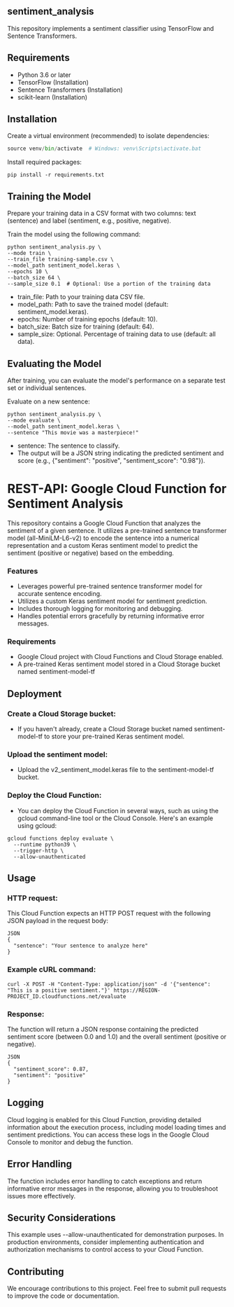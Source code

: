 ## sentiment_analysis

This repository implements a sentiment classifier using TensorFlow and Sentence Transformers.

## Requirements

- Python 3.6 or later
- TensorFlow (Installation)
- Sentence Transformers (Installation)
- scikit-learn (Installation)

## Installation

Create a virtual environment (recommended) to isolate dependencies:


```python -m venv venv
source venv/bin/activate  # Windows: venv\Scripts\activate.bat
```
Install required packages:


```
pip install -r requirements.txt
```
## Training the Model

Prepare your training data in a CSV format with two columns: text (sentence) and label (sentiment, e.g., positive, negative).

Train the model using the following command:


```
python sentiment_analysis.py \
--mode train \
--train_file training-sample.csv \
--model_path sentiment_model.keras \
--epochs 10 \
--batch_size 64 \
--sample_size 0.1  # Optional: Use a portion of the training data
```

- train_file: Path to your training data CSV file.
- model_path: Path to save the trained model (default: sentiment_model.keras).
- epochs: Number of training epochs (default: 10).
- batch_size: Batch size for training (default: 64).
- sample_size: Optional. Percentage of training data to use (default: all data).

## Evaluating the Model

After training, you can evaluate the model's performance on a separate test set or individual sentences.

Evaluate on a new sentence:

```
python sentiment_analysis.py \
--mode evaluate \
--model_path sentiment_model.keras \
--sentence "This movie was a masterpiece!"
```
- sentence: The sentence to classify.
- The output will be a JSON string indicating the predicted sentiment and score (e.g., {"sentiment": "positive", "sentiment_score": "0.98"}).

# REST-API: Google Cloud Function for Sentiment Analysis

This repository contains a Google Cloud Function that analyzes the sentiment of a given sentence. It utilizes a pre-trained sentence transformer model (all-MiniLM-L6-v2) to encode the sentence into a numerical representation and a custom Keras sentiment model to predict the sentiment (positive or negative) based on the embedding.

### Features

- Leverages powerful pre-trained sentence transformer model for accurate sentence encoding.
- Utilizes a custom Keras sentiment model for sentiment prediction.
- Includes thorough logging for monitoring and debugging.
- Handles potential errors gracefully by returning informative error messages.

### Requirements

- Google Cloud project with Cloud Functions and Cloud Storage enabled.
- A pre-trained Keras sentiment model stored in a Cloud Storage bucket named sentiment-model-tf 

## Deployment

### Create a Cloud Storage bucket:
- If you haven't already, create a Cloud Storage bucket named sentiment-model-tf to store your pre-trained Keras sentiment model.

### Upload the sentiment model:
- Upload the v2_sentiment_model.keras file to the sentiment-model-tf bucket.

### Deploy the Cloud Function:
- You can deploy the Cloud Function in several ways, such as using the gcloud command-line tool or the Cloud Console. Here's an example using gcloud:

```
gcloud functions deploy evaluate \
  --runtime python39 \
  --trigger-http \
  --allow-unauthenticated
```
## Usage

### HTTP request:

This Cloud Function expects an HTTP POST request with the following JSON payload in the request body:

```
JSON
{
  "sentence": "Your sentence to analyze here"
}
```

### Example cURL command:

```
curl -X POST -H "Content-Type: application/json" -d '{"sentence": "This is a positive sentiment."}' https://REGION-PROJECT_ID.cloudfunctions.net/evaluate
```


### Response:

The function will return a JSON response containing the predicted sentiment score (between 0.0 and 1.0) and the overall sentiment (positive or negative).

```
JSON
{
  "sentiment_score": 0.87,
  "sentiment": "positive"
}
```

## Logging

Cloud logging is enabled for this Cloud Function, providing detailed information about the execution process, including model loading times and sentiment predictions. You can access these logs in the Google Cloud Console to monitor and debug the function.

## Error Handling

The function includes error handling to catch exceptions and return informative error messages in the response, allowing you to troubleshoot issues more effectively.

## Security Considerations

This example uses --allow-unauthenticated for demonstration purposes. In production environments, consider implementing authentication and authorization mechanisms to control access to your Cloud Function.

## Contributing

We encourage contributions to this project. Feel free to submit pull requests to improve the code or documentation.